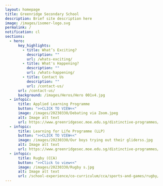 ```yaml
---
layout: homepage
title: Greenridge Secondary School
description: Brief site description here
image: /images/isomer-logo.svg
permalink: /
notification: cl
sections:
  - hero:
      key_highlights:
        - title: What’s Exciting?
          description: ""
          url: /whats-exciting/
        - title: What's Happening?
          description: ""
          url: /whats-happening/
        - title: Contact Us
          description: ""
          url: /contact-us/
      url: /contact-us/
      background: /images/Heros/Hero 001v4.jpg
  - infopic:
      title: Applied Learning Programme
      button: ">>CLICK TO VIEW<<"
      image: /images/20230330/Debating via Zoom.jpeg
      alt: Image alt text
      url: https://www.greenridgesec.moe.edu.sg/distinctive-programmes/applied-learning-programme-alp/
  - infopic:
      title: Learning for Life Programme (LLP)
      button: ">>CLICK TO VIEW<<"
      image: /images/20230330/Our boys trying out their gliderss.jpg
      alt: Image alt text
      url: https://www.greenridgesec.moe.edu.sg/distinctive-programmes/learning-for-life-programme-llp/
  - infopic:
      title: Rugby (CCA)
      button: ">>Click to view<<"
      image: /images/20230330/Rugby s.jpg
      alt: Image alt text
      url: /school-experience/co-curriculum/cca/sports-and-games/rugby/
---
```

